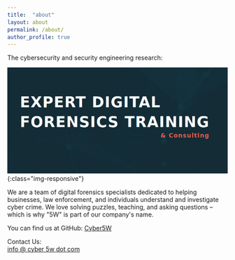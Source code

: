 ```yaml
---
title:  "about"
layout: about
permalink: /about/
author_profile: true
---
```


The cybersecurity and security engineering research:           

![home](/assets/images/1/welcome.png){:class="img-responsive"}      

We are a team of digital forensics specialists dedicated to helping businesses, law enforcement, and individuals understand and investigate cyber crime. We love solving puzzles, teaching, and asking questions – which is why "5W" is part of our company's name.    

You can find us at GitHub:
[Cyber5W](https://github.com/cyber5w)

Contact Us:    
[info @ cyber 5w dot com](mailto:info@cyber5w.com)
